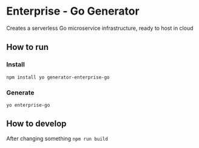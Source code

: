 # Enterprise - Go Generator
Creates a serverless Go microservice infrastructure, ready to host in cloud

## How to run 
### Install
`npm install yo generator-enterprise-go`
### Generate
`yo enterprise-go`


## How to develop
After changing something
`npm run build` 

